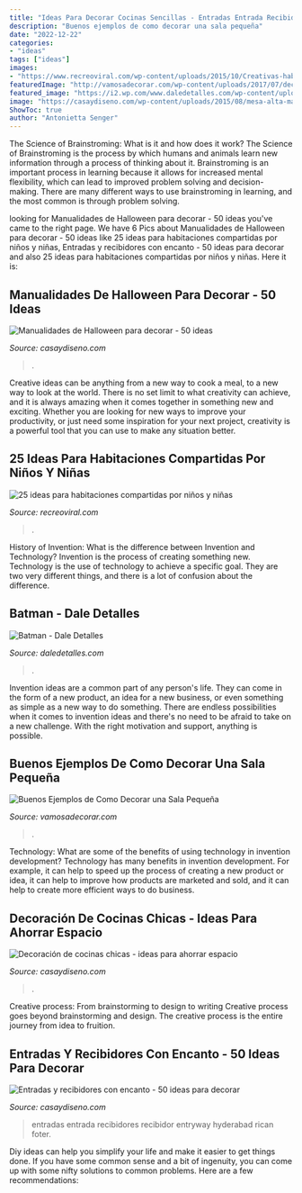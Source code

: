 ```yaml
---
title: "Ideas Para Decorar Cocinas Sencillas - Entradas Entrada Recibidores Recibidor Entryway Hyderabad Rican Foter"
description: "Buenos ejemplos de como decorar una sala pequeña"
date: "2022-12-22"
categories:
- "ideas"
tags: ["ideas"]
images:
- "https://www.recreoviral.com/wp-content/uploads/2015/10/Creativas-habitaciones-compartidas-por-niños-y-niñas-2.jpg"
featuredImage: "http://vamosadecorar.com/wp-content/uploads/2017/07/decorar-salas-chicas-7.jpg"
featured_image: "https://i2.wp.com/www.daledetalles.com/wp-content/uploads/2016/05/1.jpg"
image: "https://casaydiseno.com/wp-content/uploads/2015/08/mesa-alta-madera-entrada.jpg"
ShowToc: true
author: "Antonietta Senger"
---
```



The Science of Brainstroming: What is it and how does it work?
The Science of Brainstroming is the process by which humans and animals learn new information through a process of thinking about it. Brainstroming is an important process in learning because it allows for increased mental flexibility, which can lead to improved problem solving and decision-making. There are many different ways to use brainstroming in learning, and the most common is through problem solving.

	

		
looking for Manualidades de Halloween para decorar - 50 ideas you've came to the right page. We have 6 Pics about Manualidades de Halloween para decorar - 50 ideas like 25 ideas para habitaciones compartidas por niños y niñas, Entradas y recibidores con encanto - 50 ideas para decorar and also 25 ideas para habitaciones compartidas por niños y niñas. Here it is:
		
    
## Manualidades De Halloween Para Decorar - 50 Ideas

<img loading=lazy src="https://casaydiseno.com/wp-content/uploads/2015/08/banderillas-deco-halloween-caras.jpg" onerror="this.onerror=null;this.src='https://tse1.mm.bing.net/th?id=OIP.gX6KgDGFvbywK6KbK3M2oAHaFj&amp;pid=15.1';" alt="Manualidades de Halloween para decorar - 50 ideas">

_Source: casaydiseno.com_

>. 

	

Creative ideas can be anything from a new way to cook a meal, to a new way to look at the world. There is no set limit to what creativity can achieve, and it is always amazing when it comes together in something new and exciting. Whether you are looking for new ways to improve your productivity, or just need some inspiration for your next project, creativity is a powerful tool that you can use to make any situation better.

    
## 25 Ideas Para Habitaciones Compartidas Por Niños Y Niñas

<img loading=lazy src="https://www.recreoviral.com/wp-content/uploads/2015/10/Creativas-habitaciones-compartidas-por-niños-y-niñas-2.jpg" onerror="this.onerror=null;this.src='https://tse2.mm.bing.net/th?id=OIP.O7ed0FAUXzjIf6CWCwzFGQHaFj&amp;pid=15.1';" alt="25 ideas para habitaciones compartidas por niños y niñas">

_Source: recreoviral.com_

>. 

	

History of Invention: What is the difference between Invention and Technology?
Invention is the process of creating something new. Technology is the use of technology to achieve a specific goal. They are two very different things, and there is a lot of confusion about the difference.

    
## Batman - Dale Detalles

<img loading=lazy src="https://i2.wp.com/www.daledetalles.com/wp-content/uploads/2016/05/1.jpg" onerror="this.onerror=null;this.src='https://tse1.mm.bing.net/th?id=OIP.VrsGNYcurZ0Ipb2dEpd4hAHaKX&amp;pid=15.1';" alt="Batman - Dale Detalles">

_Source: daledetalles.com_

>. 

	

Invention ideas are a common part of any person's life. They can come in the form of a new product, an idea for a new business, or even something as simple as a new way to do something. There are endless possibilities when it comes to invention ideas and there's no need to be afraid to take on a new challenge. With the right motivation and support, anything is possible.

    
## Buenos Ejemplos De Como Decorar Una Sala Pequeña

<img loading=lazy src="http://vamosadecorar.com/wp-content/uploads/2017/07/decorar-salas-chicas-7.jpg" onerror="this.onerror=null;this.src='https://tse2.mm.bing.net/th?id=OIP.eb8PDXRp_EGHNNQNTPTvhAHaFr&amp;pid=15.1';" alt="Buenos Ejemplos de Como Decorar una Sala Pequeña">

_Source: vamosadecorar.com_

>. 

	

Technology: What are some of the benefits of using technology in invention development?
Technology has many benefits in invention development. For example, it can help to speed up the process of creating a new product or idea, it can help to improve how products are marketed and sold, and it can help to create more efficient ways to do business.

    
## Decoración De Cocinas Chicas - Ideas Para Ahorrar Espacio

<img loading=lazy src="https://casaydiseno.com/wp-content/uploads/2015/12/decoración-de-cocinas-chicas-modernas.jpg" onerror="this.onerror=null;this.src='https://tse4.mm.bing.net/th?id=OIP.1ipLuownJI1qwAmwSwVEJgHaKZ&amp;pid=15.1';" alt="Decoración de cocinas chicas - ideas para ahorrar espacio">

_Source: casaydiseno.com_

>. 

	

Creative process: From brainstorming to design to writing
Creative process goes beyond brainstorming and design. The creative process is the entire journey from idea to fruition.

    
## Entradas Y Recibidores Con Encanto - 50 Ideas Para Decorar

<img loading=lazy src="https://casaydiseno.com/wp-content/uploads/2015/08/mesa-alta-madera-entrada.jpg" onerror="this.onerror=null;this.src='https://tse2.mm.bing.net/th?id=OIP.GufMns1IlzAC3nybH5kZxgHaKf&amp;pid=15.1';" alt="Entradas y recibidores con encanto - 50 ideas para decorar">

_Source: casaydiseno.com_

>entradas entrada recibidores recibidor entryway hyderabad rican foter. 

	

Diy ideas can help you simplify your life and make it easier to get things done. If you have some common sense and a bit of ingenuity, you can come up with some nifty solutions to common problems. Here are a few recommendations: 


